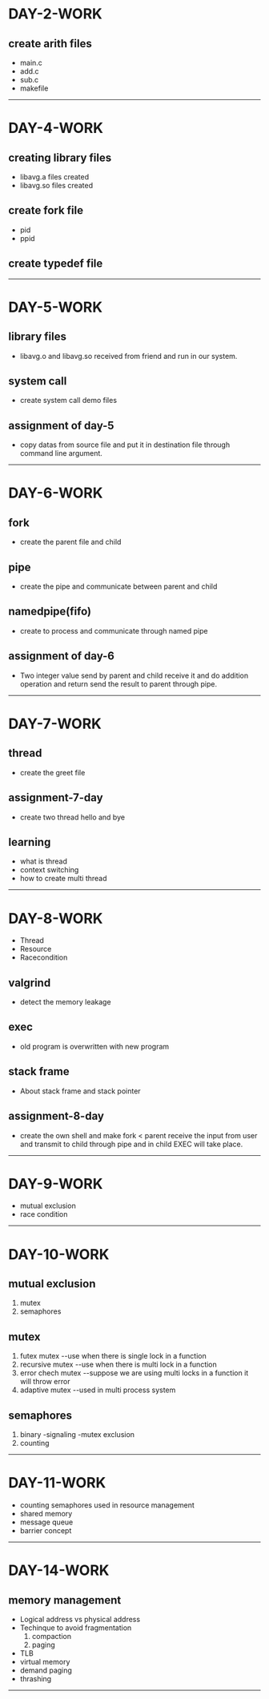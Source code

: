 # DAY-2-WORK
 ## **create arith files**
- main.c
- add.c
- sub.c
- makefile
---
# DAY-4-WORK
## **creating library files**
- libavg.a files created  
- libavg.so files created
## **create fork file**
- pid
- ppid
## **create typedef file**
---

# DAY-5-WORK
## **library files**
- libavg.o and libavg.so received from friend and run in our system.

## **system call**
- create system call demo files
## **assignment of day-5**
- copy datas from source file and put it in destination file through command line argument.
---

# DAY-6-WORK

## **fork**
- create the parent file and child
## **pipe**
- create the pipe and communicate between parent and child
## **namedpipe**(fifo)
- create to process and communicate through named pipe
## **assignment of day-6**
- Two integer value send by parent and child receive it and do addition operation and return send the result to parent through pipe.
---

# DAY-7-WORK

## **thread**
- create the greet file

## **assignment-7-day**
- create two thread hello and bye
## **learning**
- what is thread
- context switching
- how to create multi thread
---
# DAY-8-WORK

- Thread
- Resource
- Racecondition

## **valgrind**
- detect the memory leakage
## **exec**
- old program is overwritten with new program
## **stack frame**
- About stack frame and stack pointer
## **assignment-8-day**
- create the own shell and   make fork < parent receive the input from user and transmit to child through pipe and in child EXEC will take place.
---
# DAY-9-WORK
- mutual exclusion
- race condition
---
# DAY-10-WORK
## **mutual exclusion**
1. mutex
1. semaphores
## **mutex**
1. futex mutex  --use when there is single lock in a function
1. recursive mutex --use when there is multi lock in a function
1. error chech mutex  --suppose we are using multi locks in a function it will throw error
1. adaptive mutex  --used in multi process system
## **semaphores**
1. binary
 -signaling
 -mutex exclusion
2. counting
---
# DAY-11-WORK
- counting semaphores used in resource management
- shared memory
- message queue
- barrier concept
---
# DAY-14-WORK
## **memory management**
- Logical address vs physical address
- Techinque to avoid fragmentation
  1. compaction
  1. paging
- TLB
- virtual memory
- demand paging 
- thrashing
----